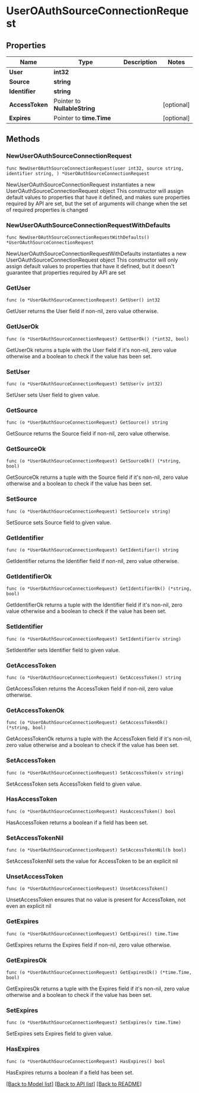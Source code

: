 # UserOAuthSourceConnectionRequest

## Properties

Name | Type | Description | Notes
------------ | ------------- | ------------- | -------------
**User** | **int32** |  | 
**Source** | **string** |  | 
**Identifier** | **string** |  | 
**AccessToken** | Pointer to **NullableString** |  | [optional] 
**Expires** | Pointer to **time.Time** |  | [optional] 

## Methods

### NewUserOAuthSourceConnectionRequest

`func NewUserOAuthSourceConnectionRequest(user int32, source string, identifier string, ) *UserOAuthSourceConnectionRequest`

NewUserOAuthSourceConnectionRequest instantiates a new UserOAuthSourceConnectionRequest object
This constructor will assign default values to properties that have it defined,
and makes sure properties required by API are set, but the set of arguments
will change when the set of required properties is changed

### NewUserOAuthSourceConnectionRequestWithDefaults

`func NewUserOAuthSourceConnectionRequestWithDefaults() *UserOAuthSourceConnectionRequest`

NewUserOAuthSourceConnectionRequestWithDefaults instantiates a new UserOAuthSourceConnectionRequest object
This constructor will only assign default values to properties that have it defined,
but it doesn't guarantee that properties required by API are set

### GetUser

`func (o *UserOAuthSourceConnectionRequest) GetUser() int32`

GetUser returns the User field if non-nil, zero value otherwise.

### GetUserOk

`func (o *UserOAuthSourceConnectionRequest) GetUserOk() (*int32, bool)`

GetUserOk returns a tuple with the User field if it's non-nil, zero value otherwise
and a boolean to check if the value has been set.

### SetUser

`func (o *UserOAuthSourceConnectionRequest) SetUser(v int32)`

SetUser sets User field to given value.


### GetSource

`func (o *UserOAuthSourceConnectionRequest) GetSource() string`

GetSource returns the Source field if non-nil, zero value otherwise.

### GetSourceOk

`func (o *UserOAuthSourceConnectionRequest) GetSourceOk() (*string, bool)`

GetSourceOk returns a tuple with the Source field if it's non-nil, zero value otherwise
and a boolean to check if the value has been set.

### SetSource

`func (o *UserOAuthSourceConnectionRequest) SetSource(v string)`

SetSource sets Source field to given value.


### GetIdentifier

`func (o *UserOAuthSourceConnectionRequest) GetIdentifier() string`

GetIdentifier returns the Identifier field if non-nil, zero value otherwise.

### GetIdentifierOk

`func (o *UserOAuthSourceConnectionRequest) GetIdentifierOk() (*string, bool)`

GetIdentifierOk returns a tuple with the Identifier field if it's non-nil, zero value otherwise
and a boolean to check if the value has been set.

### SetIdentifier

`func (o *UserOAuthSourceConnectionRequest) SetIdentifier(v string)`

SetIdentifier sets Identifier field to given value.


### GetAccessToken

`func (o *UserOAuthSourceConnectionRequest) GetAccessToken() string`

GetAccessToken returns the AccessToken field if non-nil, zero value otherwise.

### GetAccessTokenOk

`func (o *UserOAuthSourceConnectionRequest) GetAccessTokenOk() (*string, bool)`

GetAccessTokenOk returns a tuple with the AccessToken field if it's non-nil, zero value otherwise
and a boolean to check if the value has been set.

### SetAccessToken

`func (o *UserOAuthSourceConnectionRequest) SetAccessToken(v string)`

SetAccessToken sets AccessToken field to given value.

### HasAccessToken

`func (o *UserOAuthSourceConnectionRequest) HasAccessToken() bool`

HasAccessToken returns a boolean if a field has been set.

### SetAccessTokenNil

`func (o *UserOAuthSourceConnectionRequest) SetAccessTokenNil(b bool)`

 SetAccessTokenNil sets the value for AccessToken to be an explicit nil

### UnsetAccessToken
`func (o *UserOAuthSourceConnectionRequest) UnsetAccessToken()`

UnsetAccessToken ensures that no value is present for AccessToken, not even an explicit nil
### GetExpires

`func (o *UserOAuthSourceConnectionRequest) GetExpires() time.Time`

GetExpires returns the Expires field if non-nil, zero value otherwise.

### GetExpiresOk

`func (o *UserOAuthSourceConnectionRequest) GetExpiresOk() (*time.Time, bool)`

GetExpiresOk returns a tuple with the Expires field if it's non-nil, zero value otherwise
and a boolean to check if the value has been set.

### SetExpires

`func (o *UserOAuthSourceConnectionRequest) SetExpires(v time.Time)`

SetExpires sets Expires field to given value.

### HasExpires

`func (o *UserOAuthSourceConnectionRequest) HasExpires() bool`

HasExpires returns a boolean if a field has been set.


[[Back to Model list]](../README.md#documentation-for-models) [[Back to API list]](../README.md#documentation-for-api-endpoints) [[Back to README]](../README.md)


